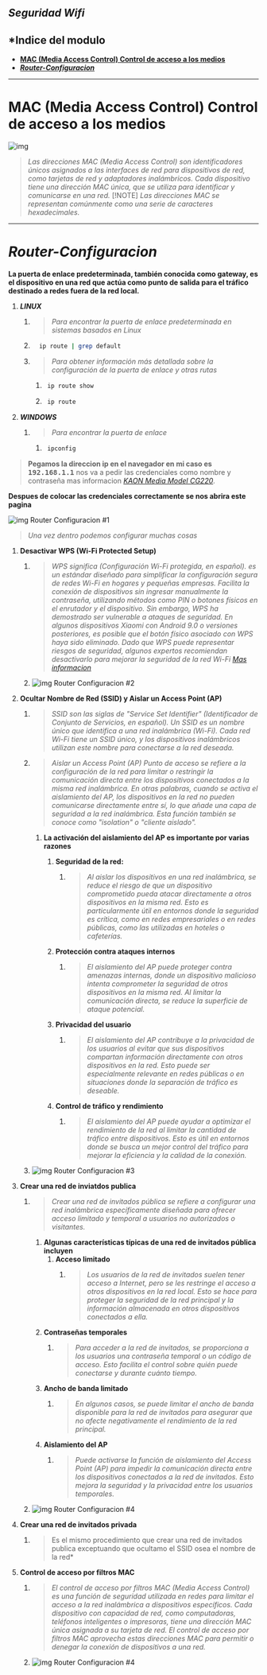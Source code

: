 ## ***Seguridad Wifi***

## *Indice del modulo

- [**MAC (Media Access Control) Control de acceso a los medios**](#mac-media-access-control-control-de-acceso-a-los-medios)
- [***Router-Configuracion***](#router-configuracion)

---
# **MAC (Media Access Control) Control de acceso a los medios**

![img](https://cdn.computerhoy.com/sites/navi.axelspringer.es/public/styles/480/public/media/image/2018/10/que-es-direccion-mac-tu-ordenador-movil-que-sirve.jpg?itok=R6pZrxf5 "https://cdn.computerhoy.com/sites/navi.axelspringer.es/public/styles/480/public/media/image/2018/10/que-es-direccion-mac-tu-ordenador-movil-que-sirve.jpg?itok=R6pZrxf5")

> *Las direcciones MAC (Media Access Control) son identificadores únicos asignados a las interfaces de red para dispositivos de red, como tarjetas de red y adaptadores inalámbricos. Cada dispositivo tiene una dirección MAC única, que se utiliza para identificar y comunicarse en una red.*
> [!NOTE]
> *Las direcciones MAC se representan comúnmente como una serie de caracteres hexadecimales.*

---
# ***Router-Configuracion***

**La puerta de enlace predeterminada, también conocida como gateway, es el dispositivo en una red que actúa como punto de salida para el tráfico destinado a redes fuera de la red local.**

1. ***LINUX***
   1. > *Para encontrar la puerta de enlace predeterminada en sistemas basados en Linux*

   2. ```bash
        ip route | grep default
        ```

   3. > *Para obtener información más detallada sobre la configuración de la puerta de enlace y otras rutas*

        1. ```bash
            ip route show
            ```

        2. ```bash
            ip route
            ```

2. ***WINDOWS***
    1. > *Para encontrar la puerta de enlace*

        1. ```Powershell
            ipconfig
            ```

> **Pegamos la direccion ip en el navegador en mi caso es <kbd>192.168.1.1</kbd>** nos va a pedir las credenciales como nombre y contraseña mas informacion 
[*KAON Media Model CG220*](https://portforward.com/kaon-media/passwords/ "https://portforward.com/kaon-media/passwords/").

**Despues de colocar las credenciales correctamente se nos abrira este pagina**

![*img Router Configuracion #1*]("")

> *Una vez dentro podemos configurar muchas cosas*

1. **Desactivar WPS (Wi-Fi Protected Setup)**
   1. > *WPS significa (Configuración Wi-Fi protegida, en español). es un estándar diseñado para simplificar la configuración segura de redes Wi-Fi en hogares y pequeñas empresas. Facilita la conexión de dispositivos sin ingresar manualmente la contraseña, utilizando métodos como PIN o botones físicos en el enrutador y el dispositivo. Sin embargo, WPS ha demostrado ser vulnerable a ataques de seguridad. En algunos dispositivos Xiaomi con Android 9.0 o versiones posteriores, es posible que el botón físico asociado con WPS haya sido eliminado. Dado que WPS puede representar riesgos de seguridad, algunos expertos recomiendan desactivarlo para mejorar la seguridad de la red Wi-Fi [Mas informacion]("")*

   2. ![img Router Configuracion #2]("")

2. **Ocultar Nombre de Red (SSID) y Aislar un Access Point (AP)**
    1. > *SSID son las siglas de "Service Set Identifier" (Identificador de Conjunto de Servicios, en español). Un SSID es un nombre único que identifica a una red inalámbrica (Wi-Fi). Cada red Wi-Fi tiene un SSID único, y los dispositivos inalámbricos utilizan este nombre para conectarse a la red deseada.*

    2. > *Aislar un Access Point (AP) Punto de acceso se refiere a la configuración de la red para limitar o restringir la comunicación directa entre los dispositivos conectados a la misma red inalámbrica. En otras palabras, cuando se activa el aislamiento del AP, los dispositivos en la red no pueden comunicarse directamente entre sí, lo que añade una capa de seguridad a la red inalámbrica. Esta función también se conoce como "isolation" o "cliente aislado".*
       1. **La activación del aislamiento del AP es importante por varias razones**

          1. **Seguridad de la red:**
              1. > *Al aislar los dispositivos en una red inalámbrica, se reduce el riesgo de que un dispositivo comprometido pueda atacar directamente a otros dispositivos en la misma red. Esto es particularmente útil en entornos donde la seguridad es crítica, como en redes empresariales o en redes públicas, como las utilizadas en hoteles o cafeterías.*

          2. **Protección contra ataques internos**
               1. > *El aislamiento del AP puede proteger contra amenazas internas, donde un dispositivo malicioso intenta comprometer la seguridad de otros dispositivos en la misma red. Al limitar la comunicación directa, se reduce la superficie de ataque potencial.*

          3. **Privacidad del usuario**
               1. > *El aislamiento del AP contribuye a la privacidad de los usuarios al evitar que sus dispositivos compartan información directamente con otros dispositivos en la red. Esto puede ser especialmente relevante en redes públicas o en situaciones donde la separación de tráfico es deseable.*

          4. **Control de tráfico y rendimiento**
               1. > *El aislamiento del AP puede ayudar a optimizar el rendimiento de la red al limitar la cantidad de tráfico entre dispositivos. Esto es útil en entornos donde se busca un mejor control del tráfico para mejorar la eficiencia y la calidad de la conexión.*

    3. ![img Router Configuracion #3]("")

3. **Crear una red de inviatdos publica**
    1. > *Crear una red de invitados pública se refiere a configurar una red inalámbrica específicamente diseñada para ofrecer acceso limitado y temporal a usuarios no autorizados o visitantes.*
       1. **Algunas características típicas de una red de invitados pública incluyen**
          1. **Acceso limitado**
             1. >*Los usuarios de la red de invitados suelen tener acceso a Internet, pero se les restringe el acceso a otros dispositivos en la red local. Esto se hace para proteger la seguridad de la red principal y la información almacenada en otros dispositivos conectados a ella.*
       2. **Contraseñas temporales**
          1. >*Para acceder a la red de invitados, se proporciona a los usuarios una contraseña temporal o un código de acceso. Esto facilita el control sobre quién puede conectarse y durante cuánto tiempo.*
       3. **Ancho de banda limitado**
          1. >*En algunos casos, se puede limitar el ancho de banda disponible para la red de invitados para asegurar que no afecte negativamente el rendimiento de la red principal.*
       4. **Aislamiento del AP**
          1. > *Puede activarse la función de aislamiento del Access Point (AP) para impedir la comunicación directa entre los dispositivos conectados a la red de invitados. Esto mejora la seguridad y la privacidad entre los usuarios temporales.*

    2. ![img Router Configuracion #4]("")

4. **Crear una red de invitados privada**
   1. > Es el mismo procedimiento que crear una red de invitados publica exceptuando que ocultamo el SSID osea el nombre de la red*

5. **Control de acceso por filtros MAC**
   1. > *El control de acceso por filtros MAC (Media Access Control) es una función de seguridad utilizada en redes para limitar el acceso a la red inalámbrica a dispositivos específicos. Cada dispositivo con capacidad de red, como computadoras, teléfonos inteligentes o impresoras, tiene una dirección MAC única asignada a su tarjeta de red. El control de acceso por filtros MAC aprovecha estas direcciones MAC para permitir o denegar la conexión de dispositivos a una red.*

   2. ![img Router Configuracion #4]("")
